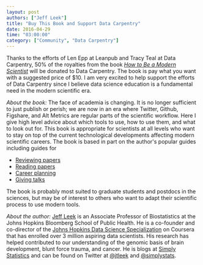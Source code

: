 ```yaml
---
layout: post
authors: ["Jeff Leek"]
title: "Buy This Book and Support Data Carpentry"
date: 2016-04-29
time: "03:00:00"
category: ["Community", "Data Carpentry"]
---
```

Thanks to the efforts of Len Epp at Leanpub and Tracy Teal at Data Carpentry,
50% of the royalties from the book *[How to Be a Modern Scientist](https://leanpub.com/modernscientist/)*
will be donated to Data Carpentry.
The book is pay what you want with a suggested price of $10.
I am very excited to help support the efforts of Data Carpentry
since I believe data science education is a fundamental need in the modern scientific era.

*About the book:*
The face of academia is changing.
It is no longer sufficient to just publish or perish;
we are now in an era where Twitter, Github, Figshare, and Alt Metrics are regular parts of the scientific workflow.
Here I give high level advice about which tools to use, how to use them, and what to look out for.
This book is appropriate for scientists at all levels who want to stay on top of the current technological developments affecting modern scientific careers.
The book is based in part on the author's popular guides including guides for

* [Reviewing papers](https://github.com/jtleek/reviews)
* [Reading papers](https://github.com/jtleek/readingpapers)
* [Career planning](https://github.com/jtleek/careerplanning)
* [Giving talks](https://github.com/jtleek/talkguide)

The book is probably most suited to graduate students and postdocs in the sciences,
but may be of interest to others who want to adapt their scientific process to use modern tools.

*About the author:*
[Jeff Leek](http://www.jtleek.com/)
is an Associate Professor of Biostatistics at the Johns Hopkins Bloomberg School of Public Health.
He is a co-founder and co-director of
the [Johns Hopkins Data Science Specialization](https://www.coursera.org/specializations/jhu-data-science) on Coursera
that has enrolled over 3 million aspiring data scientists.
His research has helped contributed to our understanding of the genomic basis of brain development, blunt force trauma, and cancer.
He is blogs at [Simply Statistics](http://simplystatistics.org/)
and can be found on Twitter at [@jtleek](https://twitter.com/jtleek)
and
[@simplystats](https://twitter.com/simplystats).
